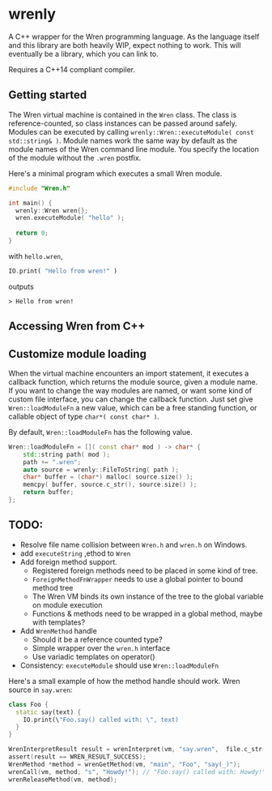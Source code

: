 
# wrenly

A C++ wrapper for the Wren programming language. As the language itself and this library are both heavily WIP, expect nothing to work. This will eventually be a library, which you can link to.

Requires a C++14 compliant compiler.

## Getting started

The Wren virtual machine is contained in the `Wren` class. The class is reference-counted, so class instances can be passed around safely. Modules can be executed by calling `wrenly::Wren::executeModule( const std::string& )`. Module names work the same way by default as the module names of the Wren command line module. You specify the location of the module without the `.wren` postfix.

Here's a minimal program which executes a small Wren module.


```cpp
#include "Wren.h"

int main() {
  wrenly::Wren wren{};
  wren.executeModule( "hello" );
  
  return 0;
}
```

with `hello.wren`,

```dart
IO.print( "Hello from wren!" )
```

outputs

```
> Hello from wren!
```

## Accessing Wren from C++



## Customize module loading

When the virtual machine encounters an import statement, it executes a callback function, which returns the module source, given a module name. If you want to change the way modules are named, or want some kind of custom file interface, you can change the callback function. Just set give `Wren::loadModuleFn` a new value, which can be a free standing function, or callable object of type `char*( const char* )`.

By default, `Wren::loadModuleFn` has the following value.

```cpp
Wren::loadModuleFn = []( const char* mod ) -> char* {
    std::string path( mod );
    path += ".wren";
    auto source = wrenly::FileToString( path );
    char* buffer = (char*) malloc( source.size() );
    memcpy( buffer, source.c_str(), source.size() );
    return buffer;
};
```

## TODO:

* Resolve file name collision between `Wren.h` and `wren.h` on Windows.
* add `executeString` ,ethod to `Wren`
* Add foreign method support.
  * Registered foreign methods need to be placed in some kind of tree.
  * `ForeignMethodFnWrapper` needs to use a global pointer to bound method tree
  * The Wren VM binds its own instance of the tree to the global variable on module execution
  * Functions & methods need to be wrapped in a global method, maybe with templates?
* Add `WrenMethod` handle
  * Should it be a reference counted type? 
  * Simple wrapper over the `wren.h` interface
  * Use variadic templates on operator() 
* Consistency: `executeModule` should use `Wren::loadModuleFn`

Here's a small example of how the method handle should work. Wren source in `say.wren`:

```dart
class Foo {
  static say(text) {
    IO.print(\"Foo.say() called with: \", text)
  }
}
``` 

```c
WrenInterpretResult result = wrenInterpret(vm, "say.wren",  file.c_str() );
assert(result == WREN_RESULT_SUCCESS);
WrenMethod *method = wrenGetMethod(vm, "main", "Foo", "say(_)");
wrenCall(vm, method, "s", "Howdy!"); // "Foo.say() called with: Howdy!"
wrenReleaseMethod(vm, method);
```

